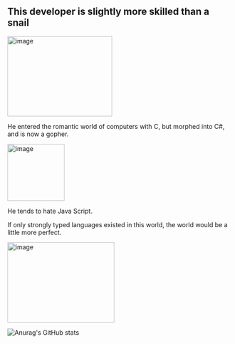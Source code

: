 ## This developer is slightly more skilled than a snail
<img width="235" height="180" alt="image" src="https://github.com/user-attachments/assets/ced089e2-57c9-4e5b-bcb4-c3344fb745e7" />

He entered the romantic world of computers with C, but morphed into C#, and is now a gopher.

<img width="128" height="128" alt="image" src="https://github.com/user-attachments/assets/e38c06b9-e9f0-4f44-a7e0-4574f0949762" />

He tends to hate Java Script.

If only strongly typed languages existed in this world, the world would be a little more perfect.

<img width="240" height="180" alt="image" src="https://github.com/user-attachments/assets/690d611d-fcf1-4c56-9893-1ac3a0293c08" />



<!--
**hongsam14/hongsam14** is a ✨ _special_ ✨ repository because its `README.md` (this file) appears on your GitHub profile.

Here are some ideas to get you started:

- 🔭 I’m currently working on ...
- 🌱 I’m currently learning ...
- 👯 I’m looking to collaborate on ...
- 🤔 I’m looking for help with ...
- 💬 Ask me about ...
- 📫 How to reach me: ...
- 😄 Pronouns: ...
- ⚡ Fun fact: ...
-->

![Anurag's GitHub stats](https://github-readme-stats.vercel.app/api?username=hongsam14&show_icons=true&theme=radical&include_all_commits=true)
